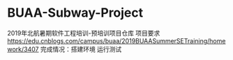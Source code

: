 # BUAA-Subway-Project
2019年北航暑期软件工程培训-预培训项目仓库
项目要求 https://edu.cnblogs.com/campus/buaa/2019BUAASummerSETraining/homework/3407
完成情况：搭建环境 运行测试 
